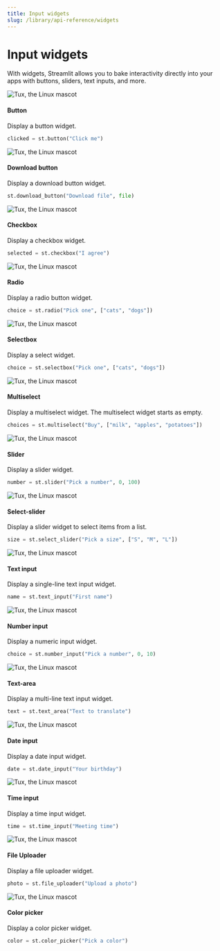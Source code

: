```yaml
---
title: Input widgets
slug: /library/api-reference/widgets
---
```


# Input widgets

With widgets, Streamlit allows you to bake interactivity directly into your apps with buttons, sliders, text inputs, and more.

<TileContainer>
<RefCard href="/library/api-reference/widgets/st.button">

<Image pure alt="Tux, the Linux mascot" src="/img/data-table.png" />

#### Button

Display a button widget.

```python
clicked = st.button("Click me")
```

</RefCard>
<RefCard href="/library/api-reference/widgets/st.download_button">

<Image pure alt="Tux, the Linux mascot" src="/img/data-table.png" />

#### Download button

Display a download button widget.

```python
st.download_button("Download file", file)
```

</RefCard>
<RefCard href="/library/api-reference/widgets/st.checkbox">

<Image pure alt="Tux, the Linux mascot" src="/img/data-table.png" />

#### Checkbox

Display a checkbox widget.

```python
selected = st.checkbox("I agree")
```

</RefCard>
<RefCard href="/library/api-reference/widgets/st.radio">

<Image pure alt="Tux, the Linux mascot" src="/img/data-table.png" />

#### Radio

Display a radio button widget.

```python
choice = st.radio("Pick one", ["cats", "dogs"])
```

</RefCard>
<RefCard href="/library/api-reference/widgets/st.selectbox">

<Image pure alt="Tux, the Linux mascot" src="/img/data-table.png" />

#### Selectbox

Display a select widget.

```python
choice = st.selectbox("Pick one", ["cats", "dogs"])
```

</RefCard>
<RefCard href="/library/api-reference/widgets/st.multiselect">

<Image pure alt="Tux, the Linux mascot" src="/img/data-table.png" />

#### Multiselect

Display a multiselect widget. The multiselect widget starts as empty.

```python
choices = st.multiselect("Buy", ["milk", "apples", "potatoes"])
```

</RefCard>
<RefCard href="/library/api-reference/widgets/st.slider">

<Image pure alt="Tux, the Linux mascot" src="/img/data-table.png" />

#### Slider

Display a slider widget.

```python
number = st.slider("Pick a number", 0, 100)
```

</RefCard>
<RefCard href="/library/api-reference/widgets/st.select_slider">

<Image pure alt="Tux, the Linux mascot" src="/img/data-table.png" />

#### Select-slider

Display a slider widget to select items from a list.

```python
size = st.select_slider("Pick a size", ["S", "M", "L"])
```

</RefCard>
<RefCard href="/library/api-reference/widgets/st.text_input">

<Image pure alt="Tux, the Linux mascot" src="/img/data-table.png" />

#### Text input

Display a single-line text input widget.

```python
name = st.text_input("First name")
```

</RefCard>
<RefCard href="/library/api-reference/widgets/st.number_input">

<Image pure alt="Tux, the Linux mascot" src="/img/data-table.png" />

#### Number input

Display a numeric input widget.

```python
choice = st.number_input("Pick a number", 0, 10)
```

</RefCard>
<RefCard href="/library/api-reference/widgets/st.text_area">

<Image pure alt="Tux, the Linux mascot" src="/img/data-table.png" />

#### Text-area

Display a multi-line text input widget.

```python
text = st.text_area("Text to translate")
```

</RefCard>
<RefCard href="/library/api-reference/widgets/st.date_input">

<Image pure alt="Tux, the Linux mascot" src="/img/data-table.png" />

#### Date input

Display a date input widget.

```python
date = st.date_input("Your birthday")
```

</RefCard>
<RefCard href="/library/api-reference/widgets/st.time_input">

<Image pure alt="Tux, the Linux mascot" src="/img/data-table.png" />

#### Time input

Display a time input widget.

```python
time = st.time_input("Meeting time")
```

</RefCard>
<RefCard href="/library/api-reference/widgets/st.file_uploader">

<Image pure alt="Tux, the Linux mascot" src="/img/data-table.png" />

#### File Uploader

Display a file uploader widget.

```python
photo = st.file_uploader("Upload a photo")
```

</RefCard>
<RefCard href="/library/api-reference/widgets/st.color_picker">

<Image pure alt="Tux, the Linux mascot" src="/img/data-table.png" />

#### Color picker

Display a color picker widget.

```python
color = st.color_picker("Pick a color")
```

</RefCard>
</TileContainer>